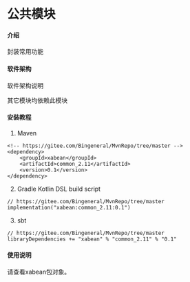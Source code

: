 # 公共模块

#### 介绍
封装常用功能

#### 软件架构
软件架构说明

其它模块均依赖此模块

#### 安装教程

1. Maven
```
<!-- https://gitee.com/Bingeneral/MvnRepo/tree/master -->
<dependency>
    <groupId>xabean</groupId>
    <artifactId>common_2.11</artifactId>
    <version>0.1</version>
</dependency>
```
2. Gradle Kotlin DSL build script
```
// https://gitee.com/Bingeneral/MvnRepo/tree/master
implementation("xabean:common_2.11:0.1")
```
3. sbt
```
// https://gitee.com/Bingeneral/MvnRepo/tree/master
libraryDependencies += "xabean" % "common_2.11" % "0.1"
```

#### 使用说明

请查看xabean包对象。
